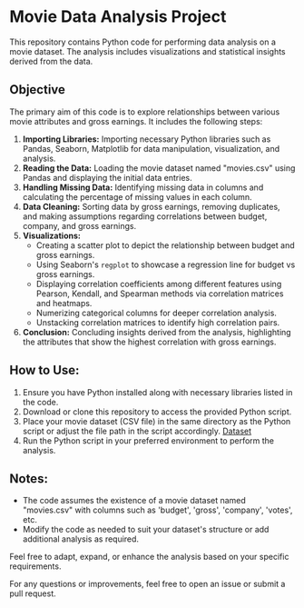# Movie Data Analysis Project

This repository contains Python code for performing data analysis on a movie dataset. The analysis includes visualizations and statistical insights derived from the data.

## Objective

The primary aim of this code is to explore relationships between various movie attributes and gross earnings. It includes the following steps:

1. **Importing Libraries:** Importing necessary Python libraries such as Pandas, Seaborn, Matplotlib for data manipulation, visualization, and analysis.
2. **Reading the Data:** Loading the movie dataset named "movies.csv" using Pandas and displaying the initial data entries.
3. **Handling Missing Data:** Identifying missing data in columns and calculating the percentage of missing values in each column.
4. **Data Cleaning:** Sorting data by gross earnings, removing duplicates, and making assumptions regarding correlations between budget, company, and gross earnings.
5. **Visualizations:**
   - Creating a scatter plot to depict the relationship between budget and gross earnings.
   - Using Seaborn's `regplot` to showcase a regression line for budget vs gross earnings.
   - Displaying correlation coefficients among different features using Pearson, Kendall, and Spearman methods via correlation matrices and heatmaps.
   - Numerizing categorical columns for deeper correlation analysis.
   - Unstacking correlation matrices to identify high correlation pairs.
6. **Conclusion:** Concluding insights derived from the analysis, highlighting the attributes that show the highest correlation with gross earnings.

## How to Use:

1. Ensure you have Python installed along with necessary libraries listed in the code.
2. Download or clone this repository to access the provided Python script.
3. Place your movie dataset (CSV file) in the same directory as the Python script or adjust the file path in the script accordingly.
   [Dataset]()
5. Run the Python script in your preferred environment to perform the analysis.

## Notes:

- The code assumes the existence of a movie dataset named "movies.csv" with columns such as 'budget', 'gross', 'company', 'votes', etc.
- Modify the code as needed to suit your dataset's structure or add additional analysis as required.

Feel free to adapt, expand, or enhance the analysis based on your specific requirements.

For any questions or improvements, feel free to open an issue or submit a pull request.
